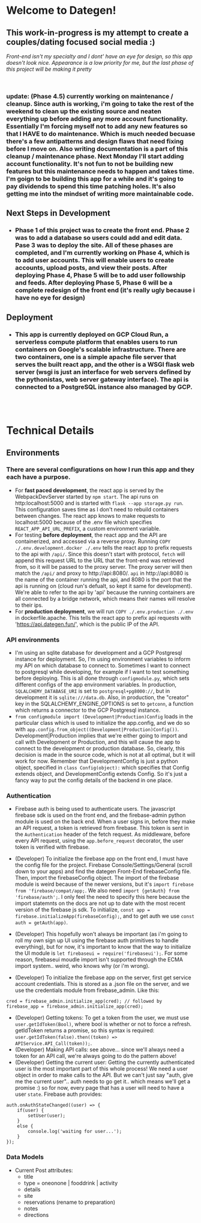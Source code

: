 # Welcome to Dategen!
## This work-in-progress is my attempt to create a couples/dating focused social media :) 
*Front-end isn't my specialty and I dont' have an eye for design, so this app doesn't look nice. Appearance is a low priority for me, but the last phase of this project will be making it pretty*

<br>

### update: (Phase 4.5) currently working on maintenance / cleanup. Since auth is working, i'm going to take the rest of the weekend to clean up the existing source and neaten everything up before adding any more account functionality. Essentially I'm forcing myself not to add any new features so that I HAVE to do maintenance. Which is much needed becuase there's a few antipatterns and design flaws that need fixing before I move on. Also writing documentation is a part of this cleanup / maintenance phase. Next Monday I'll start adding account functionality. It's not fun to not be building new features but this maintenance needs to happen and takes time. I'm goign to be building this app for a while and it's going to pay dividends to spend this time patching holes. It's also getting me into the mindset of writing more maintainable code.

## Next Steps in Development
 - ### Phase 1 of this project was to create the front end. Phase 2 was to add a database so users could add and edit data. Pase 3 was to deploy the site. All of these phases are completed, and I'm currently working on Phase 4, which is to add user accounts. This will enable users to create accounts, upload posts, and view their posts. After deploying Phase 4, Phase 5 will be to add user followship and feeds. After deploying Phase 5, Phase 6 will be a complete redesign of the front end (it's really ugly because i have no eye for design)

## Deployment
 - ### This app is currently deployed on GCP Cloud Run, a serverless compute platform that enables users to run containers on Google's scalable infrastructure. There are two containers, one is a simple apache file server that serves the built react app, and the other is a WSGI flask web server (wsgi is just an interface for web servers defined by the pythonistas, web server gateway interface). The api is connected to a PostgreSQL instance also managed by GCP.
 <br> 
 <br> 

# Technical Details

## Environments
### There are several configurations on how I run this app and they each have a purpose. 
- For **fast paced development**, the react app is served by the WebpackDevServer started by `npm start`. The api runs on http:localhost:5000 and is started with `flask --app storage.py run`. This configuration saves time as I don't need to rebuild containers between changes. The react app knows to make requests to localhost:5000 because of the .env file which specifies `REACT_APP_API_URL_PREFIX`, a custom environment variable.
- For testing **before deployment**, the react app and the API are containerized, and accessed via a reverse proxy. Running `COPY ./.env.development.docker ./.env` tells the react app to prefix requests to the api with `/api/`. Since this doesn't start with protocol, `fetch` will append this request URL to the URL that the front-end was retrieved from, so it will be passed to the proxy server. The proxy server will then match the `/api/` and proxy to http://api:8080/. `api` in http://api:8080 is the name of the container running the api, and 8080 is the port that the api is running on (cloud run's defualt, so kept it same for development). We're able to refer to the api by 'api' because the running containers are all connected by a bridge network, which means their names will resolve to their ips.
- For **production deployment**, we will run `COPY ./.env.production ./.env` in dockerfile.apache. This tells the react app to prefix api requests with 'https://api.dategen.fun/', which is the public IP of the API.

### API environments
- I'm using an sqlite database for development and a GCP Postgresql instance for deployment. So, I'm using environment variables to inform my API on which database to connect to. Sometimes I want to connect to postgresql while developing, for example if I want to test something before deploying. This is all done through `configmodule.py`, which sets different configs of the app environment variables. In production, `SQLALCHEMY_DATABASE_URI` is set to `postgresql+pg8000://`, but in development it is `sqlite:///data.db`. Also, in production, the "creator" key in the SQLALCHEMY_ENGINE_OPTIONS is set to `getconn`, a function which returns a connector to the GCP Postgresql instance. 
- `from configmodule import (Development|Production)Config` loads in the particular class which is used to initialize the app.config, and we do so with `app.config.from_object((Development|Production)Config())`. Development|Production implies that we're either going to import and call with Development or Production, and this will cause the app to connect to the development or production database. So, clearly, this decision is made in the source code, which is not at all optimal, but it will work for now. Remember that DevelopmentConfig is just a python object, specified in `class Config(object):` which specifies that Config extends object, and DevelopmentConfig extends Config. So it's just a fancy way to put the config details of the backend in one place.

### Authentication
- Firebase auth is being used to authenticate users. The javascript firebase sdk is used on the front end, and the firebase-admin python module is used on the back end. When a user signs in, before they make an API request, a token is retrieved from firebase. This token is sent in the `Authentication` header of the fetch request. As middleware, before every API request, using the `app.before_request` decorator, the user token is verified with firebase. 

- (Developer) To initialize the firebase app on the front end, I must have the config file for the project. Firebase Console/Settings/General (scroll down to your apps) and find the dategen Front-End firebaseConfig file. Then, import the firebaseConfig object. The import of the firebase module is weird because of the newer versions, but it's `import firebase from 'firebase/compat/app;`. We also need `import {getAuth} from 'firebase/auth';`. I only feel the need to specify this here because the import statemnts on the docs are not up to date with the most recent version of the firebase js sdk. To initialize, `const app = firebase.initializeApp(firebaseConfig);`, and to get auth we use `const auth = getAuth(app)`. 
- (Developer) This hopefully won't always be important (as i'm going to roll my own sign up UI using the firebase auth primitives to handle everything), but for now, it's important to know that the way to initialize the UI module is `let firebaseui = require('firebaseui');`. For some reason, firebaseui moudle import isn't supported through the ECMA import system.. weird, who knows why (or i'm wrong).
- (Developer) To initialize the firebase app on the server, first get service account credentials. This is stored as a .json file on the server, and we use the credentials module from firebase_admin. Like this: 

```
cred = firebase_admin.initialize_app(cred); // followed by 
firebase_app = firebase_admin.initialize_app(cred); 
```

- (Developer) Getting tokens: To get a token from the user, we must use `user.getIdToken(Bool)`, where bool is whether or not to force a refresh. getIdToken returns a promise, so this syntax is required: `user.getIdToken(false).then((token) => APIService.API_Call(token));`.
- (Developer) Making API calls: see above... since we'll always need a token for an API call, we're always going to do the pattern above!
- (Developer) Getting the current user: Getting the currently authenticated user is the most important part of this whole process! We need a user object in order to make calls to the API. But we can't just say "auth, give me the current user".. auth needs to go get it.. which means we'll get a promise :) so for now, every page that has a user will need to have a user `state`. Firebase auth provides: 

```
auth.onAuthStateChanged((user) => {
    if(user) {
        setUser(user);
    }
    else {
        console.log('waiting for user...');
    }
});
```

### Data Models
- Current Post attributes:
    - title
    - type = oneonone | fooddrink | activity
    - details
    - site
    - reservations  (rename to preparation)
    - notes
    - directions